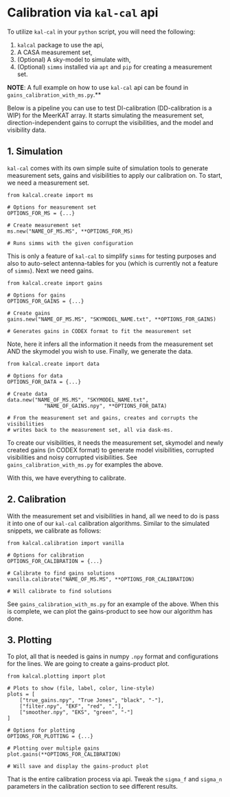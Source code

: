 # Calibration via `kal-cal` api

To utilize `kal-cal` in your `python` script, you will need the following:

1. `kalcal` package to use the api,
2. A CASA measurement set,
3. (Optional) A sky-model to simulate with,
4. (Optional) `simms` installed via `apt` and `pip` for creating a measurement set.

**NOTE**: A full example on how to use `kal-cal` api can be found in `gains_calibration_with_ms.py`.**

Below is a pipeline you can use to test DI-calibration (DD-calibration is a WIP) for the MeerKAT array. It starts simulating the measurement set, direction-independent gains to corrupt the visibilities, and the model and visibility data.

## 1. Simulation

`kal-cal` comes with its own simple suite of simulation tools to generate measurement sets, gains and visibilities to apply our calibration on. To start, we need a measurement set.

```[python]
from kalcal.create import ms

# Options for measurement set
OPTIONS_FOR_MS = {...}

# Create measurement set
ms.new("NAME_OF_MS.MS", **OPTIONS_FOR_MS)

# Runs simms with the given configuration
```

This is only a feature of `kal-cal` to simplify `simms` for testing purposes and also to auto-select antenna-tables for you (which is currently not a feature of `simms`). Next we need gains.

```[python]
from kalcal.create import gains

# Options for gains
OPTIONS_FOR_GAINS = {...}

# Create gains
gains.new("NAME_OF_MS.MS", "SKYMODEL_NAME.txt", **OPTIONS_FOR_GAINS)

# Generates gains in CODEX format to fit the measurement set
```
Note, here it infers all the information it needs from the measurement set AND the skymodel you wish to use. Finally, we generate the data.

```[python]
from kalcal.create import data

# Options for data
OPTIONS_FOR_DATA = {...}

# Create data
data.new("NAME_OF_MS.MS", "SKYMODEL_NAME.txt", 
            "NAME_OF_GAINS.npy", **OPTIONS_FOR_DATA)

# From the measurement set and gains, creates and corrupts the visibilities 
# writes back to the measurement set, all via dask-ms.
```
To create our visibilities, it needs the measurement set, skymodel and newly created gains (in CODEX format) to generate model visibilities, corrupted visibilities and noisy corrupted visibilities. See `gains_calibration_with_ms.py` for examples the above.

With this, we have everything to calibrate.

## 2. Calibration

With the measurement set and visibilities in hand, all we need to do is pass it into one of our `kal-cal` calibration algorithms. Similar to the simulated snippets, we calibrate as follows:

```[python]
from kalcal.calibration import vanilla

# Options for calibration
OPTIONS_FOR_CALIBRATION = {...}

# Calibrate to find gains solutions
vanilla.calibrate("NAME_OF_MS.MS", **OPTIONS_FOR_CALIBRATION)

# Will calibrate to find solutions
```

See `gains_calibration_with_ms.py` for an example of the above. When this is complete, we can plot the gains-product to see how our algorithm has done.

## 3. Plotting

To plot, all that is needed is gains in numpy `.npy` format and configurations for the lines. We are going to create a gains-product plot.

```[python]
from kalcal.plotting import plot

# Plots to show (file, label, color, line-style)
plots = [
    ["true_gains.npy", "True Jones", "black", "-"],
    ["filter.npy", "EKF", "red", "."],
    ["smoother.npy", "EKS", "green", "-"]
]

# Options for plotting
OPTIONS_FOR_PLOTTING = {...}

# Plotting over multiple gains
plot.gains(**OPTIONS_FOR_CALIBRATION)

# Will save and display the gains-product plot
```

That is the entire calibration process via api. Tweak the `sigma_f` and `sigma_n` parameters in the calibration section to see different results. 